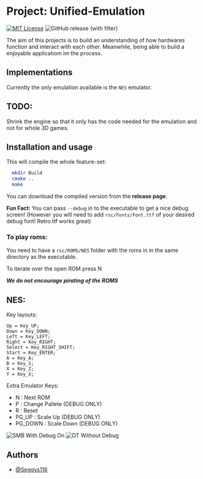 
# Project: Unified-Emulation

[![MIT License](https://img.shields.io/badge/License-MIT-green.svg)](https://github.com/Unified-Projects/Unified-Emulation/blob/main/LICENCE) ![GitHub release (with filter)](https://img.shields.io/github/v/release/Unified-Projects/Unified-Emulation)

The aim of this projects is to build an understanding of how hardwares function and interact with each other. Meanwhile, being able to build a enjoyable applicatiom im the process.

## Implementations

Currently the only emulation available is the `NES` emulator.

## TODO:

Shrink the engine so that it only has the code needed for the emulation and not for whole 3D games.

## Installation and usage

This will compile the whole feature-set:

```bash
  mkdir Build
  cmake ..
  make
```

You can download the compiled version from the **release page**.

**Fun Fact:** You can pass `--debug` in to the executable to get a nice debug screen! (However you will need to add `rsc/Fonts/Font.ttf` of your desired debug font! Retro.ttf works great)

### To play roms:

You need to have a `rsc/ROMS/NES` folder with the roms in in the same directory as the executable.

To iterate over the open ROM press N

***We do not encourage pirating of the ROMS***

## NES:

Key layouts:

```
Up = Key_UP;
Down = Key_DOWN;
Left = Key_LEFT;
Right = Key_RIGHT;
Select = Key_RIGHT_SHIFT;
Start = Key_ENTER;
A = Key_A;
B = Key_S;
X = Key_Z;
Y = Key_X;
```

Extra Emulator Keys:

- N : Next ROM
- P : Change Pallete (DEBUG ONLY)
- R : Reset
- PG_UP : Scale Up (DEBUG ONLY)
- PG_DOWN : Scale Down (DEBUG ONLY)

![SMB With Debug On](https://github.com/Unified-Projects/Unified-Emulation/blob/main/images/SMB.png)
![DT Without Debug](https://github.com/Unified-Projects/Unified-Emulation/blob/main/images/DT.png)

## Authors

- [@Seggys116](https://www.github.com/Seggys116)
